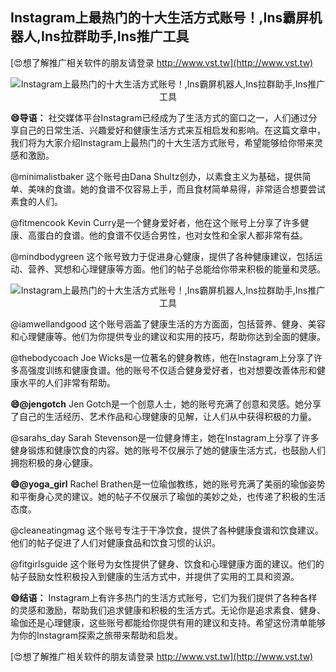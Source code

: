 ## **Instagram上最热门的十大生活方式账号！,Ins霸屏机器人,Ins拉群助手,Ins推广工具**

[😍想了解推广相关软件的朋友请登录 http://www.vst.tw](http://www.vst.tw)

 <center><img src="https://vst.tw/MP4/tuiguang/png/2.png" alt="Instagram上最热门的十大生活方式账号！,Ins霸屏机器人,Ins拉群助手,Ins推广工具"></center>

**😄导语：**
社交媒体平台Instagram已经成为了生活方式的窗口之一，人们通过分享自己的日常生活、兴趣爱好和健康生活方式来互相启发和影响。在这篇文章中，我们将为大家介绍Instagram上最热门的十大生活方式账号，希望能够给你带来灵感和激励。

@minimalistbaker
这个账号由Dana Shultz创办，以素食主义为基础，提供简单、美味的食谱。她的食谱不仅容易上手，而且食材简单易得，非常适合想要尝试素食的人们。

@fitmencook
Kevin Curry是一个健身爱好者，他在这个账号上分享了许多健康、高蛋白的食谱。他的食谱不仅适合男性，也对女性和全家人都非常有益。

@mindbodygreen
这个账号致力于促进身心健康，提供了各种健康建议，包括运动、营养、冥想和心理健康等方面。他们的帖子总能给你带来积极的能量和灵感。

 <center><img src="https://vst.tw/MP4/tuiguang/png/8.png" alt="Instagram上最热门的十大生活方式账号！,Ins霸屏机器人,Ins拉群助手,Ins推广工具"></center>

@iamwellandgood
这个账号涵盖了健康生活的方方面面，包括营养、健身、美容和心理健康等。他们为你提供专业的建议和实用的技巧，帮助你达到全面的健康。

@thebodycoach
Joe Wicks是一位著名的健身教练，他在Instagram上分享了许多高强度训练和健康食谱。他的账号不仅适合健身爱好者，也对想要改善体形和健康水平的人们非常有帮助。

**😄@jengotch**
Jen Gotch是一个创意人士，她的账号充满了创意和灵感。她分享了自己的生活经历、艺术作品和心理健康的见解，让人们从中获得积极的力量。

@sarahs_day
Sarah Stevenson是一位健身博主，她在Instagram上分享了许多健身锻炼和健康饮食的内容。她的账号不仅展示了她的健康生活方式，也鼓励人们拥抱积极的身心健康。

**😄@yoga_girl**
Rachel Brathen是一位瑜伽教练，她的账号充满了美丽的瑜伽姿势和平衡身心灵的建议。她的帖子不仅展示了瑜伽的美妙之处，也传递了积极的生活态度。

@cleaneatingmag
这个账号专注于干净饮食，提供了各种健康食谱和饮食建议。他们的帖子促进了人们对健康食品和饮食习惯的认识。

@fitgirlsguide
这个账号为女性提供了健身、饮食和心理健康方面的建议。他们的帖子鼓励女性积极投入到健康的生活方式中，并提供了实用的工具和资源。

**😄结语：**
Instagram上有许多热门的生活方式账号，它们为我们提供了各种各样的灵感和激励，帮助我们追求健康和积极的生活方式。无论你是追求素食、健身、瑜伽还是心理健康，这些账号都能给你提供有用的建议和支持。希望这份清单能够为你的Instagram探索之旅带来帮助和启发。

[😍想了解推广相关软件的朋友请登录 http://www.vst.tw](http://www.vst.tw)



